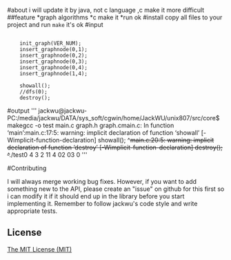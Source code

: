  
#about 
i will update it by java, not c language ,c make it more difficult
##feature
*graph algorithms 
*c make it
*run ok
#install 
copy all files to your project and run ```make``` it's ok
#input
```
   
    init_graph(VER_NUM);
    insert_graphnode(0,1);
    insert_graphnode(0,2);
    insert_graphnode(0,3);
    insert_graphnode(0,4);
    insert_graphnode(1,4);
 
    showall();
    //dfs(0);
    destroy();
```

#output
'''
jackwu@jackwu-PC:/media/jackwu/DATA/sys_soft/cgwin/home/JackWU/unix807/src/core$ makegcc -o test main.c graph.h graph.cmain.c: In function ‘main’:main.c:17:5: warning: implicit declaration of function ‘showall’ [-Wimplicit-function-declaration]     showall();     ^~~~~~~main.c:20:5: warning: implicit declaration of function ‘destroy’ [-Wimplicit-function-declaration]     destroy();     ^~~~~~~./test0 4 3 2 11 4 02 03 0
'''


#Contributing

I will always merge working bug fixes. However, if you want to add something new to the API, please create an "issue" on github for this first so i can modify it if it should end up in the library before you start implementing it. Remember to follow jackwu's code style and write appropriate tests.
## License
[The MIT License (MIT)](http://opensource.org/licenses/mit-license.php)
